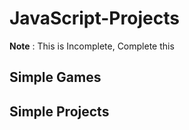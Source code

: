 # JavaScript-Projects

**Note** : This is Incomplete, Complete this

## Simple Games

## Simple Projects
